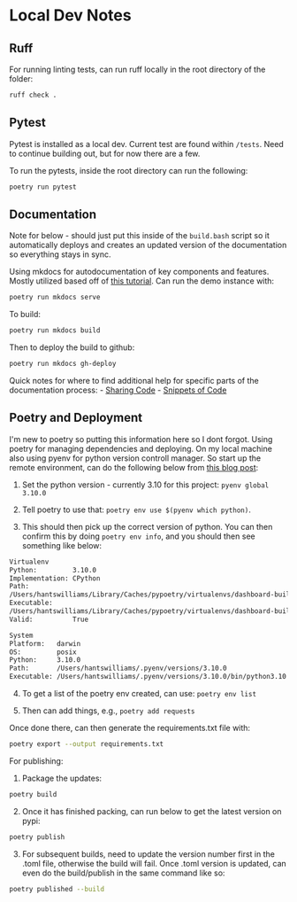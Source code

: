 # Local Dev Notes

## Ruff 
For running linting tests, can run ruff locally in the root directory of the folder: 
```bash
ruff check .
```

## Pytest 

Pytest is installed as a local dev. Current test are found within `/tests`. Need to continue building out, but for now there are a few. 

To run the pytests, inside the root directory can run the following:
```bash
poetry run pytest
```

## Documentation

Note for below - should just put this inside of the `build.bash` script so it automatically deploys and creates an updated version of the documentation so everything stays in sync.

Using mkdocs for autodocumentation of key components and features. Mostly utilized based off of [this tutorial](https://realpython.com/python-project-documentation-with-mkdocs/#step-4-prepare-your-documentation-with-mkdocs). Can run the demo instance with:
```bash
poetry run mkdocs serve
```

To build:
```bash
poetry run mkdocs build
```

Then to deploy the build to github:
```bash
poetry run mkdocs gh-deploy
```

Quick notes for where to find additional help for specific parts of the documentation process: 
    - [Sharing Code](https://squidfunk.github.io/mkdocs-material/reference/code-blocks/)
    - [Snippets of Code](https://facelessuser.github.io/pymdown-extensions/extensions/snippets/)

## Poetry and Deployment 

I'm new to poetry so putting this information here so I dont forgot. Using 
poetry for managing dependencies and deploying. On my local machine 
also using pyenv for python version controll manager. So start up the remote 
environment, can do the following below from [this blog post](https://www.freecodecamp.org/news/how-to-build-and-publish-python-packages-with-poetry/):

1. Set the python version - currently 3.10 for this project: `pyenv global 3.10.0`

2. Tell poetry to use that: `poetry env use $(pyenv which python)`. 

3. This should then pick up the correct version of python. You can then confirm 
this by doing `poetry env info`, and you should then see something like 
below:

```bash
Virtualenv
Python:         3.10.0
Implementation: CPython
Path:           
/Users/hantswilliams/Library/Caches/pypoetry/virtualenvs/dashboard-builder-HW6rzWnP-py3.10
Executable:     
/Users/hantswilliams/Library/Caches/pypoetry/virtualenvs/dashboard-builder-HW6rzWnP-py3.10/bin/python
Valid:          True

System
Platform:   darwin
OS:         posix
Python:     3.10.0
Path:       /Users/hantswilliams/.pyenv/versions/3.10.0
Executable: /Users/hantswilliams/.pyenv/versions/3.10.0/bin/python3.10
``` 

4. To get a list of the poetry env created, can use: `poetry env list` 

5. Then can add things, e.g., `poetry add requests` 

Once done there, can then generate the requirements.txt file with:

```bash
poetry export --output requirements.txt
```

For publishing: 
1. Package the updates: 

```bash 
poetry build

``` 
2. Once it has finished packing, can run below to get the latest version on pypi: 

```bash
poetry publish
``` 

3. For subsequent builds, need to update the version number first in the .toml file, otherwise the build will fail. Once .toml version is updated, can even do the build/publish in the same command like so:

```bash
poetry published --build
```
